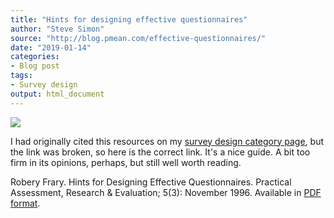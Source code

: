 ```yaml
---
title: "Hints for designing effective questionnaires"
author: "Steve Simon"
source: "http://blog.pmean.com/effective-questionnaires/"
date: "2019-01-14"
categories:
- Blog post
tags:
- Survey design
output: html_document
---
```


![](http://www.pmean.com/new-images/19/effective-quesitonnaires01.png)

<div class="notes">

I had originally cited this resources on my [survey design category page][sim1], but the link was broken, so here is the correct link. It's a nice guide. A bit too firm in its opinions, perhaps, but still well worth reading.

Robery Frary. Hints for Designing Effective Questionnaires. Practical Assessment, Research & Evaluation; 5(3): November 1996. Available in [PDF format][fra1].

[fra1]: http://www.pmean.com/category/SurveyDesign.html
[sim1]: http://www.pmean.com/category/SurveyDesign.html

</div>

